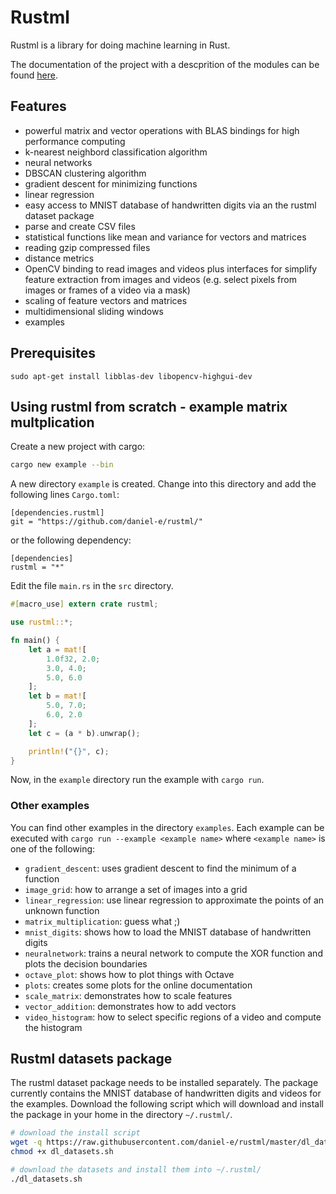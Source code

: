 # Rustml

Rustml is a library for doing machine learning in Rust. 

The documentation of the project with a descprition of the modules can be found [here](http://daniel-e.github.io/rustml/rustml).

## Features 

* powerful matrix and vector operations with BLAS bindings for high performance computing
* k-nearest neighbord classification algorithm
* neural networks
* DBSCAN clustering algorithm
* gradient descent for minimizing functions
* linear regression
* easy access to MNIST database of handwritten digits via an the rustml dataset package
* parse and create CSV files
* statistical functions like mean and variance for vectors and matrices
* reading gzip compressed files
* distance metrics
* OpenCV binding to read images and videos plus interfaces for simplify feature extraction from images and videos (e.g. select pixels from images or frames of a video via a mask)
* scaling of feature vectors and matrices
* multidimensional sliding windows
* examples

## Prerequisites

    sudo apt-get install libblas-dev libopencv-highgui-dev

## Using rustml from scratch - example matrix multplication

Create a new project with cargo:

```bash
cargo new example --bin
```

A new directory `example` is created. Change into this directory and add the following lines `Cargo.toml`:
```
[dependencies.rustml]
git = "https://github.com/daniel-e/rustml/"
```

or the following dependency:
```
[dependencies]
rustml = "*"
```

Edit the file `main.rs` in the `src` directory.

```rust
#[macro_use] extern crate rustml;

use rustml::*;

fn main() {
    let a = mat![
        1.0f32, 2.0;
        3.0, 4.0;
        5.0, 6.0
    ];
    let b = mat![
        5.0, 7.0;
        6.0, 2.0
    ];
    let c = (a * b).unwrap();

    println!("{}", c);
}
```

Now, in the `example` directory run the example with `cargo run`.

### Other examples

You can find other examples in the directory `examples`. Each example can be executed with `cargo run --example <example name>` where `<example name>` is one of the following:

* `gradient_descent`: uses gradient descent to find the minimum of a function
* `image_grid`: how to arrange a set of images into a grid
* `linear_regression`: use linear regression to approximate the points of an unknown function
* `matrix_multiplication`: guess what ;)
* `mnist_digits`: shows how to load the MNIST database of handwritten digits
* `neuralnetwork`: trains a neural network to compute the XOR function and plots the decision boundaries
* `octave_plot`: shows how to plot things with Octave
* `plots`: creates some plots for the online documentation
* `scale_matrix`: demonstrates how to scale features
* `vector_addition`: demonstrates how to add vectors
* `video_histogram`: how to select specific regions of a video and compute the histogram

## Rustml datasets package

The rustml dataset package needs to be installed separately. The package currently contains
the MNIST database of handwritten digits and videos for the examples. Download the following
script which will download and install the package in your home in the directory
`~/.rustml/`.

```bash
# download the install script
wget -q https://raw.githubusercontent.com/daniel-e/rustml/master/dl_datasets.sh
chmod +x dl_datasets.sh

# download the datasets and install them into ~/.rustml/
./dl_datasets.sh
```

